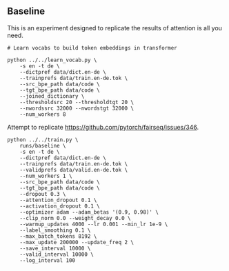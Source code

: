 
## Baseline

This is an experiment designed to replicate the results of attention is all you
need.

```
# Learn vocabs to build token embeddings in transformer

python ../../learn_vocab.py \
    -s en -t de \
    --dictpref data/dict.en-de \
    --trainprefs data/train.en-de.tok \
    --src_bpe_path data/code \
    --tgt_bpe_path data/code \
    --joined_dictionary \
    --thresholdsrc 20 --thresholdtgt 20 \
    --nwordssrc 32000 --nwordstgt 32000 \
    --num_workers 8
```

Attempt to replicate https://github.com/pytorch/fairseq/issues/346.

```
python ../../train.py \
    runs/baseline \
    -s en -t de \
    --dictpref data/dict.en-de \
    --trainprefs data/train.en-de.tok \
    --validprefs data/valid.en-de.tok \
    --num_workers 1 \
    --src_bpe_path data/code \
    --tgt_bpe_path data/code \
    --dropout 0.3 \
    --attention_dropout 0.1 \
    --activation_dropout 0.1 \
    --optimizer adam --adam_betas '(0.9, 0.98)' \
    --clip_norm 0.0 --weight_decay 0.0 \
    --warmup_updates 4000 --lr 0.001 --min_lr 1e-9 \
    --label_smoothing 0.1 \
    --max_batch_tokens 8192 \
    --max_update 200000 --update_freq 2 \
    --save_interval 10000 \
    --valid_interval 10000 \
    --log_interval 100
```
